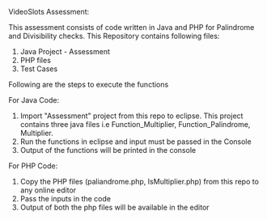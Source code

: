 VideoSlots Assessment:

This assessment consists of code written in Java and PHP for Palindrome and Divisibility checks. This Repository contains following files:

1. Java Project - Assessment
2. PHP files
3. Test Cases


Following are the steps to execute the functions

For Java Code:
1. Import "Assessment" project from this repo to eclipse. This project contains three java files i.e Function_Multiplier, Function_Palindrome, Multiplier.
2. Run the functions in eclipse and input must be passed in the Console
3. Output of the functions will be printed in the console

For PHP Code:
1. Copy the PHP files (paliandrome.php, IsMultiplier.php) from this repo to any online editor
2. Pass the inputs in the code
3. Output of both the php files will be available in the editor
